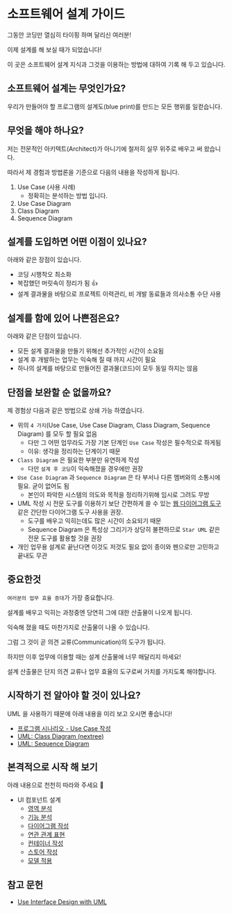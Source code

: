 # 소프트웨어 설계 가이드

그동안 코딩만 열심히 타이핑 하며 달리신 여러분!

이제 설계를 해 보실 때가 되었습니다!

이 곳은 소프트웨어 설계 지식과 그것을 이용하는 방법에 대하여 기록 해 두고 있습니다.

## 소프트웨어 설계는 무엇인가요?

우리가 만들어야 할 프로그램의 설계도(blue print)를 만드는 모든 행위를 일컫습니다.

## 무엇을 해야 하나요?

저는 전문적인 아키텍트(Architect)가 아니기에 철저히 실무 위주로 배우고 써 왔습니다.

따라서 제 경험과 방법론을 기준으로 다음의 내용을 작성하게 됩니다.

1. Use Case (사용 사례)
   - 정확히는 분석하는 방법 입니다.
2. Use Case Diagram
3. Class Diagram
4. Sequence Diagram

## 설계를 도입하면 어떤 이점이 있나요?

아래와 같은 장점이 있습니다.

- 코딩 시행착오 최소화
- 복잡했던 머릿속이 정리가 됨 👍
- 설계 결과물을 바탕으로 프로젝트 이력관리, 비 개발 동료들과 의사소통 수단 사용

## 설계를 함에 있어 나쁜점은요?

아래와 같은 단점이 있습니다.

- 모든 설계 결과물을 만들기 위해선 추가적인 시간이 소요됨
- 설계 후 개발하는 업무는 익숙해 질 때 까지 시간이 필요
- 하나의 설계를 바탕으로 만들어진 결과물(코드)이 모두 동일 하지는 않음

## 단점을 보완할 순 없을까요?

제 경험상 다음과 같은 방법으로 상쇄 가능 하였습니다.

- 위의 `4 가지`(Use Case, Use Case Diagram, Class Diagram, Sequence Diagram) 를 모두 할 필요 없음
  - 다만 그 어떤 업무라도 가장 기본 단계인 `Use Case` 작성은 필수적으로 하게됨
  - 이유: 생각을 정리하는 단계이기 때문
- `Class Diagram` 은 필요한 부분만 유연하게 작성
  - 다만 `설계 후 코딩`이 익숙해졌을 경우에만 권장
- `Use Case Diagram` 과 `Sequence Diagram` 은 타 부서나 다른 멤버와의 소통시에 필요. 굳이 없어도 됨
  - 본인이 파악한 시스템의 의도와 목적을 정리하기위해 임시로 그려도 무방
- UML 작성 시 전문 도구를 이용하기 보단 간편하게 쓸 수 있는 [웹 다이어그램 도구](app.diagrams.net) 같은 간단한 다이어그램 도구 사용을 권장.
  - 도구를 배우고 익히는데도 많은 시간이 소요되기 때문
  - Sequence Diagram 은 특성상 그리기가 상당히 불편하므로 `Star UML` 같은 전문 도구를 활용할 것을 권장
- 개인 업무용 설계로 끝난다면 이것도 저것도 필요 없이 종이와 펜으로만 고민하고 끝내도 무관

## 중요한것

`여러분의 업무 효율 증대`가 가장 중요합니다.

설계를 배우고 익히는 과정중엔 당연히 그에 대한 산출물이 나오게 됩니다.

익숙해 졌을 때도 마찬가지로 산출물이 나올 수 있습니다.

그럼 그 것이 곧 의견 교류(Communication)의 도구가 됩니다.

하지만 이후 업무에 이용할 때는 설계 산출물에 너무 매달리지 마세요!

설계 산출물은 단지 의견 교류나 업무 효율의 도구로써 가치를 가지도록 해야합니다.

## 시작하기 전 알아야 할 것이 있나요?

UML 을 사용하기 때문에 아래 내용을 미리 보고 오시면 좋습니다!

- [프로그램 시나리오 - Use Case 작성](https://m.blog.naver.com/PostView.nhn?blogId=umeo111&logNo=221159850909&proxyReferer=https%3A%2F%2Fwww.google.com%2F)
- [UML: Class Diagram (nextree)](http://www.nextree.co.kr/p6753/)
- [UML: Sequence Diagram](https://thinking-jmini.tistory.com/29)

## 본격적으로 시작 해 보기

아래 내용으로 천천히 따라와 주세요 🙂

- UI 컴포넌트 설계
  - [영역 분석](ui-design-001.md)
  - [기능 분석](ui-design-002.md)
  - [다이어그램 작성](ui-design-003.md)
  - [연관 관계 표현](ui-design-004.md)
  - [컨테이너 작성](ui-design-005.md)
  - [스토어 작성](ui-design-006.md)
  - [모델 적용](ui-design-007.md)

## 참고 문헌

- [Use Interface Design with UML](https://www.omg.org/news/meetings/workshops/UML_2003_Manual/03-3_Armstrong.pdf)
